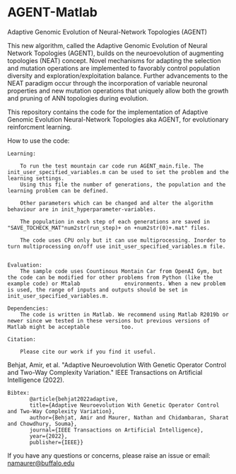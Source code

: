 # AGENT-Matlab

Adaptive Genomic Evolution of Neural-Network Topologies (AGENT)

This new algorithm, called the Adaptive Genomic Evolution of Neural Network Topologies (AGENT), builds on the neuroevolution of augmenting topologies (NEAT) concept. Novel mechanisms for adapting the selection and mutation operations are implemented to favorably control population diversity and exploration/exploitation balance.
Further advancements to the NEAT paradigm occur through the incorporation of variable neuronal properties and new mutation operations that uniquely allow both the growth and pruning of ANN topologies during evolution. 

This repository contains the code for the implementation of Adaptive Genomic Evolution Neural-Network Topologies aka AGENT, for evolutionary reinforcment learning. 

How to use the code:

    Learning:
    
        To run the test mountain car code run AGENT_main.file. The init_user_specified_variables.m can be used to set the problem and the learning settings.
        Using this file the number of generations, the population and the learning problem can be defined.
        
        Other parameters which can be changed and alter the algorithm behaviour are in init_hyperparameter-variables.
        
        The population in each step of each generations are saved in  "SAVE_TOCHECK_MAT"num2str(run_step)+ on +num2str(0)+.mat" files.
        
        The code uses CPU only but it can use multiprocessing. Inorder to turn multiprocessing on/off use init_user_specified_variables.m file.
               

    Evaluation:
        The sample code uses Countinous Montain Car from OpenAI Gym, but the code can be modified for other problems from Python (like the example code) or Mtalab              environments. When a new problem is used, the range of inputs and outputs should be set in init_user_specified_variables.m.

    Dependencies:
        The code is written in Matlab. We recommend using Matlab R2019b or newer since we tested in these versions but previous versions of Matlab might be acceptable          too. 

    Citation:

        Please cite our work if you find it useful.
Behjat, Amir, et al. "Adaptive Neuroevolution With Genetic Operator Control and Two-Way Complexity Variation." IEEE Transactions on Artificial Intelligence (2022).

    
    Bibtex: 
           @article{behjat2022adaptive,
           title={Adaptive Neuroevolution With Genetic Operator Control and Two-Way Complexity Variation},
           author={Behjat, Amir and Maurer, Nathan and Chidambaran, Sharat and Chowdhury, Souma},
           journal={IEEE Transactions on Artificial Intelligence},
           year={2022},
           publisher={IEEE}}


If you have any questions or concerns, please raise an issue or email: namaurer@buffalo.edu
                
                
